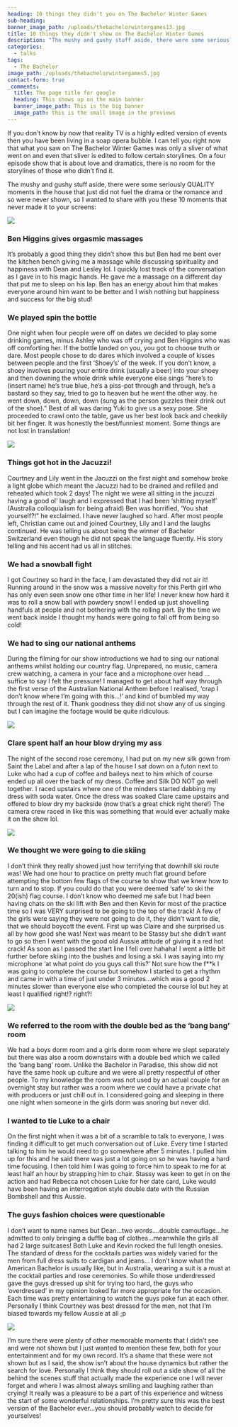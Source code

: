```yaml
---
heading: 10 things they didn't you on The Bachelor Winter Games
sub-heading:
banner_image_path: /uploads/thebachelorwintergames13.jpg
title: 10 things they didn't show on The Bachelor Winter Games
description: "The mushy and gushy stuff aside, there were some seriously QUALITY moments in the house that just did not fuel the drama or the romance and so were never shown, so I wanted to share with you\_these 10\_moments that never made it to your screens:"
categories:
  - talks
tags:
  - The Bachelor
image_path: /uploads/thebachelorwintergames5.jpg
contact-form: true
_comments:
  title: The page title for google
  heading: This shows up on the main banner
  banner_image_path: This is the big banner
  image_path: this is the small image in the previews
---
```


If you don’t know by now that reality TV is a highly edited version of events then you have been living in a soap opera bubble. I can tell you right now that what you saw on The Bachelor Winter Games was only a sliver of what went on and even that sliver is edited to follow certain storylines. On a four episode show that is about love and dramatics, there is no room for the storylines of those who didn’t find it.

The mushy and gushy stuff aside, there were some seriously QUALITY moments in the house that just did not fuel the drama or the romance and so were never shown, so I wanted to share with you these 10 moments that never made it to your screens:

![](/uploads/versions/thebachelorwintergames11---x----700-473x---.jpg)

### Ben Higgins gives orgasmic massages

It’s probably a good thing they didn’t show this but Ben had me bent over the kitchen bench giving me a massage while discussing spirituality and happiness with Dean and Lesley lol. I quickly lost track of the conversation as I gave in to his magic hands. He gave me a massage on a different day that put me to sleep on his lap. Ben has an energy about him that makes everyone around him want to be better and I wish nothing but happiness and success for the big stud!

### We played spin the bottle

One night when four people were off on dates we decided to play some drinking games, minus Ashley who was off crying and Ben Higgins who was off comforting her. If the bottle landed on you, you got to choose truth or dare. Most people chose to do dares which involved a couple of kisses between people and the first ’Shoey’s’ of the week. If you don’t know, a shoey involves pouring your entire drink (usually a beer) into your shoey and then downing the whole drink while everyone else sings “here’s to (insert name) he’s true blue, he’s a piss-pot through and through, he’s a bastard so they say, tried to go to heaven but he went the other way. he went down, down, down, down (sung as the person guzzles their drink out of the shoe)." Best of all was daring Yuki to give us a sexy pose. She proceeded to crawl onto the table, gave us her best look back and cheekily bit her finger. It was honestly the best/funniest moment. Some things are not lost in translation!

![](/uploads/versions/thebachelorwintergames4---x----538-538x---.jpg)

### Things got hot in the Jacuzzi!

Courtney and Lily went in the Jacuzzi on the first night and somehow broke a light globe which meant the Jacuzzi had to be drained and refilled and reheated which took 2 days! The night we were all sitting in the jacuzzi having a good ol' laugh and I expressed that I had been ‘shitting myself’ (Australia colloquialism for being afraid) Ben was horrified, ‘You shat yourself?!” he exclaimed. I have never laughed so hard. After most people left, Christian came out and joined Courtney, Lily and I and the laughs continued. He was telling us about being the winner of Bachelor Switzerland even though he did not speak the language fluently. His story telling and his accent had us all in stitches.

### We had a snowball fight

I got Courtney so hard in the face, I am devastated they did not air it! Running around in the snow was a massive novelty for this Perth girl who has only even seen snow one other time in her life! I never knew how hard it was to roll a snow ball with powdery snow! I ended up just shovelling handfuls at people and not bothering with the rolling part. By the time we went back inside I thought my hands were going to fall off from being so cold!

### We had to sing our national anthems

During the filming for our show introductions we had to sing our national anthems whilst holding our country flag. Unprepared, no music, camera crew watching, a camera in your face and a microphone over head … suffice to say I felt the pressure! I managed to get about half way through the first verse of the Australian National Anthem before I realised, ‘crap I don’t know where I’m going with this…!’ and kind of bumbled my way through the rest of it. Thank goodness they did not show any of us singing but I can imagine the footage would be quite ridiculous.

![](/uploads/versions/thebachelorwintergames12---x----632-352x---.jpg)

### Clare spent half an hour blow drying my ass

The night of the second rose ceremony, I had put on my new silk gown from Saint the Label and after a lap of the house I sat down on a futon next to Luke who had a cup of coffee and baileys next to him which of course ended up all over the back of my dress. Coffee and Silk DO NOT go well together. I raced upstairs where one of the minders started dabbing my dress with soda water. Once the dress was soaked Clare came upstairs and offered to blow dry my backside (now that’s a great chick right there!) The camera crew raced in like this was something that would ever actually make it on the show lol.

![](/uploads/versions/thebachelorwintergames2-1---x----634-357x---.jpg)

### We thought we were going to die skiing

I don’t think they really showed just how terrifying that downhill ski route was! We had one hour to practice on pretty much flat ground before attempting the bottom few flags of the course to show that we knew how to turn and to stop. If you could do that you were deemed ‘safe’ to ski the 20(ish) flag course. I don’t know who deemed me safe but I had been having chats on the ski lift with Ben and then Kevin for most of the practice time so I was VERY surprised to be going to the top of the track! A few of the girls were saying they were not going to do it, they didn’t want to die, that we should boycott the event. First up was Claire and she surprised us all by how good she was! Next was meant to be Stassy but she didn’t want to go so then I went with the good old Aussie attitude of giving it a red hot crack! As soon as I passed the start line I fell over hahaha! I went a little bit further before skiing into the bushes and losing a ski. I was saying into my microphone ‘at what point do you guys call this?’ Not sure how the f\*\*k I was going to complete the course but somehow I started to get a rhythm and came in with a time of just under 3 minutes…which was a good 2 minutes slower than everyone else who completed the course lol but hey at least I qualified right!? right?!

![](/uploads/versions/thebachelorwintergames1---x----634-951x---.jpg)

### We referred to the room with the double bed as the ‘bang bang’ room

We had a boys dorm room and a girls dorm room where we slept separately but there was also a room downstairs with a double bed which we called the ‘bang bang’ room. Unlike the Bachelor in Paradise, this show did not have the same hook up culture and we were all pretty respectful of other people. To my knowledge the room was not used by an actual couple for an overnight stay but rather was a room where we could have a private chat with producers or just chill out in. I considered going and sleeping in there one night when someone in the girls dorm was snoring but never did.

### I wanted to tie Luke to a chair

On the first night when it was a bit of a scramble to talk to everyone, I was finding it difficult to get much conversation out of Luke. Every time I started talking to him he would need to go somewhere after 5 minutes. I pulled him up for this and he said there was just a lot going on so he was having a hard time focusing. I then told him I was going to force him to speak to me for at least half an hour by strapping him to chair. Stassy was keen to get in on the action and had Rebecca not chosen Luke for her date card, Luke would have been having an interrogation style double date with the Russian Bombshell and this Aussie.

### The guys fashion choices were questionable

I don’t want to name names but Dean…two words….double camouflage…he admitted to only bringing a duffle bag of clothes…meanwhile the girls all had 2 large suitcases! Both Luke and Kevin rocked the full length onesies. The standard of dress for the cocktails parties was widely varied for the men from full dress suits to cardigan and jeans… I don’t know what the American Bachelor is usually like, but in Australia, wearing a suit is a must at the cocktail parties and rose ceremonies. So while those underdressed gave the guys dressed up shit for trying too hard, the guys who ‘overdressed’ in my opinion looked far more appropriate for the occasion. Each time was pretty entertaining to watch the guys poke fun at each other. Personally I think Courtney was best dressed for the men, not that I’m biased towards my fellow Aussie at all ;p

![](/uploads/versions/thebachelorwintergames10---x----740-444x---.jpg)

I’m sure there were plenty of other memorable moments that I didn’t see and were not shown but I just wanted to mention these few, both for your entertainment and for my own record. It’s a shame that these were not shown but as I said, the show isn’t about the house dynamics but rather the search for love. Personally I think they should roll out a side show of all the behind the scenes stuff that actually made the experience one I will never forget and where I was almost always smiling and laughing rather than crying! It really was a pleasure to be a part of this experience and witness the start of some wonderful relationships. I’m pretty sure this was the best version of the Bachelor ever…you should probably watch to decide for yourselves!